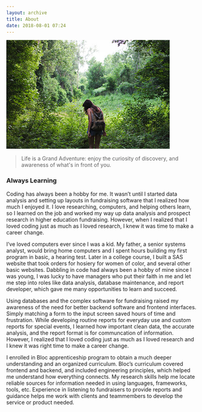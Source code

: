 ```yaml
---
layout: archive
title: About
date: 2018-08-01 07:24
---
```


![Hiking on a path](/assets/images/hiking-michelle-small-spencer.jpg)      
>Life is a Grand Adventure: 
>enjoy the curiosity of discovery,
>and awareness of what's in front of you.

### Always Learning ###
Coding has always been a hobby for me. It wasn’t until I started data analysis and setting up layouts in fundraising software that I realized how much I enjoyed it. I love researching, computers, and helping others learn, so I learned on the job and worked my way up data analysis and prospect research in higher education fundraising. However, when I realized that I loved coding just as much as I loved research, I knew it was time to make a career change.

I’ve loved computers ever since I was a kid. My father, a senior systems analyst, would bring home computers and I spent hours building my first program in basic, a hearing test. Later in a college course, I built a SAS website that took orders for hosiery for women of color, and several other basic websites. Dabbling in code had always been a hobby of mine since I was young, I was lucky to have managers who put their faith in me and let me step into roles like data analysis, database maintenance, and report developer, which gave me many opportunities to learn and succeed.

Using databases and the complex software for fundraising raised my awareness of the need for better backend software and frontend interfaces. Simply matching a form to the input screen saved hours of time and frustration. While developing routine reports for everyday use and custom reports for special events, I learned how important clean data, the accurate analysis, and the report format is for communcation of information. However, I realized that I loved coding just as much as I loved research and I knew it was right time to make a career change.

I enrolled in Bloc apprenticeship program to obtain a much deeper understanding and an organized curriculum. Bloc’s curriculum covered frontend and backend, and included engineering principles, which helped me understand how everything connects. My research skills help me locate reliable sources for information needed in using languages, frameworks, tools, etc. Experience in listening to fundraisers to provide reports and guidance helps me work with clients and teammembers to develop the service or product needed.
